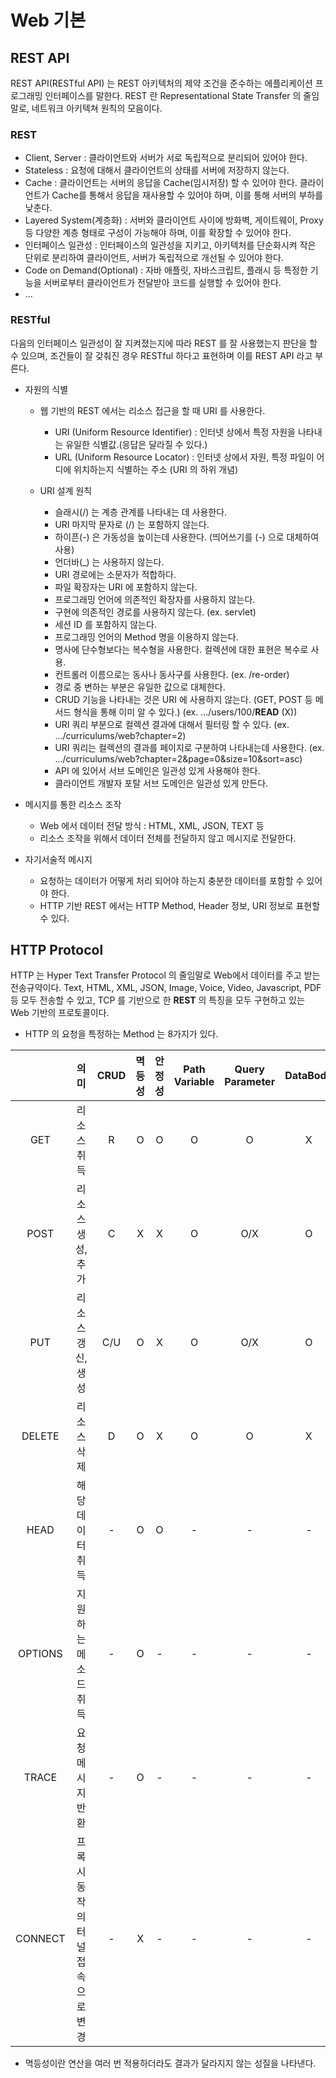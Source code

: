 # Web 기본

## REST API 

REST API(RESTful API) 는 REST 아키텍처의 제약 조건을 준수하는 에플리케이션 프로그래밍 인터페이스를 말한다. REST 란 Representational State Transfer 의 줄임말로, 네트워크 아키텍쳐 원칙의 모음이다.

### REST 

- Client, Server : 클라이언트와 서버가 서로 독립적으로 분리되어 있어야 한다.
- Stateless : 요청에 대해서 클라이언트의 상태를 서버에 저장하지 않는다.
- Cache : 클라이언트는 서버의 응답을 Cache(임시저장) 할 수 있어야 한다. 클라이언트가 Cache를 통해서 응답을 재사용할 수 있어야 하며, 이를 통해 서버의 부하를 낮춘다.
- Layered System(계층화) : 서버와 클라이언트 사이에 방화벽, 게이트웨이, Proxy 등 다양한 계층 형태로 구성이 가능해야 하며, 이를 확장할 수 있어야 한다.
- 인터페이스 일관성 : 인터페이스의 일관성을 지키고, 아키텍처를 단순화시켜 작은 단위로 분리하여 클라이언트, 서버가 독립적으로 개선될 수 있어야 한다.
- Code on Demand(Optional) : 자바 애플릿, 자바스크립트, 플래시 등 특정한 기능을 서버로부터 클라이언트가 전달받아 코드를 실행할 수 있어야 한다.
- ...


### RESTful

다음의 인터페이스 일관성이 잘 지켜졌는지에 따라 REST 를 잘 사용했는지 판단을 할 수 있으며, 조건들이 잘 갖춰진 경우 RESTful 하다고 표현하며 이를 REST API 라고 부른다.

+ 자원의 식별
  - 웹 기반의 REST 에서는 리소스 접근을 할 때 URI 를 사용한다.
    - URI (Uniform Resource Identifier) : 인터넷 상에서 특정 자원을 나타내는 유일한 식별값.(응답은 달라질 수 있다.)
    - URL (Uniform Resource Locator) : 인터넷 상에서 자원, 특정 파일이 어디에 위치하는지 식별하는 주소 (URI 의 하위 개념)

  - URI 설계 원칙
    - 슬래시(/) 는 계층 관계를 나타내는 데 사용한다.
    - URI 마지막 문자로 (/) 는 포함하지 않는다.
    - 하이픈(-) 은 가동성을 높이는데 사용한다. (띄어쓰기를 (-) 으로 대체하여 사용)
    - 언더바(_) 는 사용하지 않는다.
    - URI 경로에는 소문자가 적합하다.
    - 파일 확장자는 URI 에 포함하지 않는다.
    - 프로그래밍 언어에 의존적인 확장자를 사용하지 않는다.
    - 구현에 의존적인 경로를 사용하지 않는다. (ex. servlet)
    - 세션 ID 를 포함하지 않는다.
    - 프로그래밍 언어의 Method 명을 이용하지 않는다.
    - 명사에 단수형보다는 복수형을 사용한다. 컬렉션에 대한 표현은 복수로 사용.
    - 컨트롤러 이름으로는 동사나 동사구를 사용한다. (ex. /re-order)
    - 경로 중 변하는 부분은 유일한 값으로 대체한다.
    - CRUD 기능을 나타내는 것은 URI 에 사용하지 않는다. (GET, POST 등 메서드 형식을 통해 이미 알 수 있다.) (ex. .../users/100/**READ** (X))
    - URI 쿼리 부분으로 컬렉션 결과에 대해서 필터링 할 수 있다. (ex. .../curriculums/web?chapter=2)
    - URI 쿼리는 컬렉션의 결과를 페이지로 구분하여 나타내는데 사용한다. (ex. .../curriculums/web?chapter=2&page=0&size=10&sort=asc)
    - API 에 있어서 서브 도메인은 일관성 있게 사용해야 한다. 
    - 클라이언트 개발자 포탈 서브 도메인은 일관성 있게 만든다. 

+ 메시지를 통한 리소스 조작
  - Web 에서 데이터 전달 방식 : HTML, XML, JSON, TEXT 등
  - 리소스 조작을 위해서 데이터 전체를 전달하지 않고 메시지로 전달한다. 

+ 자기서술적 메시지
  - 요청하는 데이터가 어떻게 처리 되어야 하는지 충분한 데이터를 포함할 수 있어야 한다.
  - HTTP 기반 REST 에서는 HTTP Method, Header 정보, URI 정보로 표현할 수 있다.


## HTTP Protocol

HTTP 는 Hyper Text Transfer Protocol 의 줄임말로 Web에서 데이터를 주고 받는 전송규약이다. Text, HTML, XML, JSON, Image, Voice, Video, Javascript, PDF 등 모두 전송할 수 있고, TCP 를 기반으로 한 **REST** 의 특징을 모두 구현하고 있는 Web 기반의 프로토콜이다.

- HTTP 의 요청을 특정하는 Method 는 8가지가 있다.


|  | 의미 | CRUD | 멱등성 | 안정성 | Path Variable | Query Parameter | DataBody |
| :---: | :---: | :---: | :---: | :---: | :---: | :---: | :---: |
|GET|리소스 취득|R|O|O|O|O|X|
|POST|리소스 생성, 추가|C|X|X|O|O/X|O|
|PUT|리소스 갱신, 생성|C/U|O|X|O|O/X|O|
|DELETE|리소스 삭제|D|O|X|O|O|X|
|HEAD|해당 데이터 취득|-|O|O|-|-|-|
|OPTIONS|지원하는 메소드 취득|-|O|-|-|-|-|
|TRACE|요청 메시지 반환|-|O|-|-|-|-|
|CONNECT|프록시 동작의 터널 접속으로 변경|-|X|-|-|-|-|

* 멱등성이란 연산을 여러 번 적용하더라도 결과가 달라지지 않는 성질을 나타낸다.



